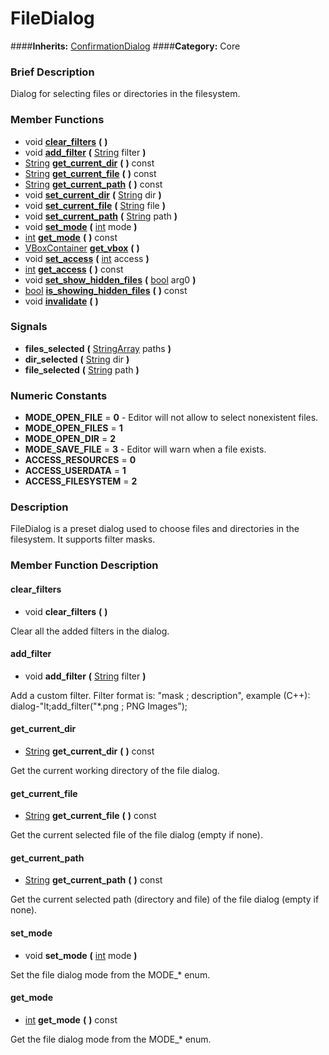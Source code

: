 #  FileDialog  
####**Inherits:** [ConfirmationDialog](class_confirmationdialog)
####**Category:** Core

###  Brief Description  
Dialog for selecting files or directories in the filesystem.

###  Member Functions 
  * void  **[clear&#95;filters](#clear_filters)**  **(** **)**
  * void  **[add&#95;filter](#add_filter)**  **(** [String](class_string) filter  **)**
  * [String](class_string)  **[get&#95;current&#95;dir](#get_current_dir)**  **(** **)** const
  * [String](class_string)  **[get&#95;current&#95;file](#get_current_file)**  **(** **)** const
  * [String](class_string)  **[get&#95;current&#95;path](#get_current_path)**  **(** **)** const
  * void  **[set&#95;current&#95;dir](#set_current_dir)**  **(** [String](class_string) dir  **)**
  * void  **[set&#95;current&#95;file](#set_current_file)**  **(** [String](class_string) file  **)**
  * void  **[set&#95;current&#95;path](#set_current_path)**  **(** [String](class_string) path  **)**
  * void  **[set&#95;mode](#set_mode)**  **(** [int](class_int) mode  **)**
  * [int](class_int)  **[get&#95;mode](#get_mode)**  **(** **)** const
  * [VBoxContainer](class_vboxcontainer)  **[get&#95;vbox](#get_vbox)**  **(** **)**
  * void  **[set&#95;access](#set_access)**  **(** [int](class_int) access  **)**
  * [int](class_int)  **[get&#95;access](#get_access)**  **(** **)** const
  * void  **[set&#95;show&#95;hidden&#95;files](#set_show_hidden_files)**  **(** [bool](class_bool) arg0  **)**
  * [bool](class_bool)  **[is&#95;showing&#95;hidden&#95;files](#is_showing_hidden_files)**  **(** **)** const
  * void  **[invalidate](#invalidate)**  **(** **)**

###  Signals  
  *  **files&#95;selected**  **(** [StringArray](class_stringarray) paths  **)**
  *  **dir&#95;selected**  **(** [String](class_string) dir  **)**
  *  **file&#95;selected**  **(** [String](class_string) path  **)**

###  Numeric Constants  
  * **MODE_OPEN_FILE** = **0** - Editor will not allow to select nonexistent files.
  * **MODE_OPEN_FILES** = **1**
  * **MODE_OPEN_DIR** = **2**
  * **MODE_SAVE_FILE** = **3** - Editor will warn when a file exists.
  * **ACCESS_RESOURCES** = **0**
  * **ACCESS_USERDATA** = **1**
  * **ACCESS_FILESYSTEM** = **2**

###  Description  
FileDialog is a preset dialog used to choose files and directories in the filesystem. It supports filter masks.

###  Member Function Description  

#### <a name="clear_filters">clear_filters</a>
  * void  **clear&#95;filters**  **(** **)**

Clear all the added filters in the dialog.

#### <a name="add_filter">add_filter</a>
  * void  **add&#95;filter**  **(** [String](class_string) filter  **)**

Add a custom filter. Filter format is: "mask ; description", example (C++): dialog-"lt;add_filter("*.png ; PNG Images");

#### <a name="get_current_dir">get_current_dir</a>
  * [String](class_string)  **get&#95;current&#95;dir**  **(** **)** const

Get the current working directory of the file dialog.

#### <a name="get_current_file">get_current_file</a>
  * [String](class_string)  **get&#95;current&#95;file**  **(** **)** const

Get the current selected file of the file dialog (empty if none).

#### <a name="get_current_path">get_current_path</a>
  * [String](class_string)  **get&#95;current&#95;path**  **(** **)** const

Get the current selected path (directory and file) of the file dialog (empty if none).

#### <a name="set_mode">set_mode</a>
  * void  **set&#95;mode**  **(** [int](class_int) mode  **)**

Set the file dialog mode from the MODE_* enum.

#### <a name="get_mode">get_mode</a>
  * [int](class_int)  **get&#95;mode**  **(** **)** const

Get the file dialog mode from the MODE_* enum.
